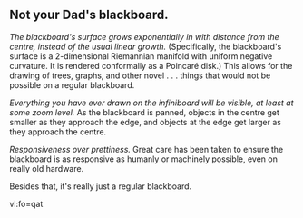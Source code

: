 ## Not your Dad's blackboard.

*The blackboard's surface grows exponentially in with distance from the centre,
instead of the usual linear growth.* (Specifically, the blackboard's surface is
a 2-dimensional Riemannian manifold with uniform negative curvature.  It is
rendered conformally as a Poincaré disk.) This allows for the drawing of trees,
graphs, and other novel . . . things that would not be possible on a regular
blackboard.

*Everything you have ever drawn on the infiniboard will be visible, at least at
some zoom level.* As the blackboard is panned, objects in the centre get
smaller as they approach the edge, and objects at the edge get larger as they
approach the centre.

*Responsiveness over prettiness.* Great care has been taken to ensure the
blackboard is as responsive as humanly or machinely possible, even on really
old hardware.

Besides that, it's really just a regular blackboard.



 vi:fo=qat
